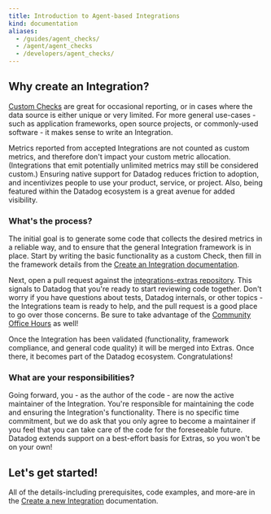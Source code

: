 ```yaml
---
title: Introduction to Agent-based Integrations
kind: documentation
aliases:
  - /guides/agent_checks/
  - /agent/agent_checks
  - /developers/agent_checks/
---
```


## Why create an Integration?

[Custom Checks][1] are great for occasional reporting, or in cases where the data source is either unique or very limited. For more general use-cases - such as application frameworks, open source projects, or commonly-used software - it makes sense to write an Integration.

Metrics reported from accepted Integrations are not counted as custom metrics, and therefore don't impact your custom metric allocation. (Integrations that emit potentially unlimited metrics may still be considered custom.) Ensuring native support for Datadog reduces friction to adoption, and incentivizes people to use your product, service, or project. Also, being featured within the Datadog ecosystem is a great avenue for added visibility.

### What's the process?
The initial goal is to generate some code that collects the desired metrics in a reliable way, and to ensure that the general Integration framework is in place. Start by writing the basic functionality as a custom Check, then fill in the framework details from the [Create an Integration documentation][2].

Next, open a pull request against the [integrations-extras repository][3]. This signals to Datadog that you're ready to start reviewing code together. Don't worry if you have questions about tests, Datadog internals, or other topics - the Integrations team is ready to help, and the pull request is a good place to go over those concerns. Be sure to take advantage of the [Community Office Hours][4] as well!

Once the Integration has been validated (functionality, framework compliance, and general code quality) it will be merged into Extras. Once there, it becomes part of the Datadog ecosystem. Congratulations!

### What are your responsibilities?

Going forward, you - as the author of the code - are now the active maintainer of the Integration. You're responsible for maintaining the code and ensuring the Integration's functionality. There is no specific time commitment, but we do ask that you only agree to become a maintainer if you feel that you can take care of the code for the foreseeable future. Datadog extends support on a best-effort basis for Extras, so you won't be on your own!

## Let's get started!

All of the details-including prerequisites, code examples, and more-are in the [Create a new Integration][2] documentation.

 [1]: https://docs.datadoghq.com/developers/write_agent_check
[2]: https://github.com/DataDog/integrations-core/blob/master/docs/dev/new_check_howto.md
[3]: https://github.com/DataDog/integrations-extras
[4]: https://docs.datadoghq.com/developers/office_hours

